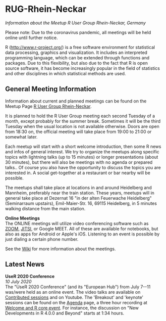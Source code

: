 # RUG-Rhein-Neckar

*Information about the Meetup R User Group Rhein-Neckar, Germany*

Please note: Due to the coronavirus pandemic, all meetings will be held online until further notice.

R (<http://www.r-project.org/>) is a free software environment for statistical data processing, graphics and visualization. It includes an interpreted programming language, which can be extended through functions and packages. Due to this flexibility, but also due to the fact that R is open source software, it has become increasingly popular in the field of statistics and other disciplines in which statistical methods are used.


## General Meeting Information

Information about current and planned meetings can be found on the Meetup Page [R User Group Rhein-Neckar](https://www.meetup.com/R-User-Group-Rhein-Neckar/).

It is planned to hold the R User Group meeting each second Tuesday of a month, except probably for the summer break. Sometimes it will be the third Tuesday when the usual location is not available otherwise. Doors are open from 18:30 on, the official meeting will take place from 19:00 to 21:00 or somewhat later.

Each meetup will start with a short welcome introduction, then some R news and infos of general interest. We try to organize the meetups along specific topics with lightning talks (up to 15 minutes) or longer presentations (about 30 minutes), but there will also be meetings with no agenda or prepared talks.. Of course you also have the opportunity to discuss the topics you are interested in. A social get-together at a restaurant or bar nearby will be possible.

The meetups shall take place at locations in and around Heidelberg and Mannheim, preferably near the train station. These years, meetups will in general take place at Dezernat 16 "in der alten Feuerwache Heidelberg" (Seminarraum upstairs), Emil-Maier-Str. 16, 69115 Heidelberg, in 5 minutes walking distance from the main station.

**Online Meetings**  
The ONLINE meetings will utilize video conferencing software such as [ZOOM](https://zoom.us/), [JITSI](https://jitsi.org/), or Google MEET. All of these are available for notebooks, but also as apps for Android or Apple's iOS. Listening to an event is possible by just dialing a certain phone number.

See the [Wiki](https://github.com/hwborchers/RUG-Rhein-Neckar/wiki) for more information about the meetings.

## Latest News

**UseR 2020 Conference**  
_10 July 2020_  
The "UseR 2020 Conference" (and its "European Hub") from July 7--11 was/were held as an online event. The video talks are available on [Contributed sessions](https://user2020.r-project.org/program/contributed/) and on Youtube. The 'Breakout' and 'keynote' sessions can be found on the [Agenda](https://user2020.r-project.org/program/agenda/) page, a three hour recording at [Welcome and R core event](https://www.youtube.com/watch?v=X_eDHNVceCU&feature=youtu.be). For instance, the discussion on "New Developments in R 4.0.0 and Beyond" starts at 1:34 hours.
